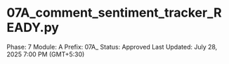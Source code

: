 # 07A_comment_sentiment_tracker_READY.py

Phase: 7
Module: A
Prefix: 07A_
Status: Approved
Last Updated: July 28, 2025 7:00 PM (GMT+5:30)